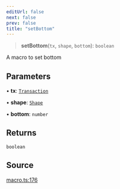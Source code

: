 ```yaml
---
editUrl: false
next: false
prev: false
title: "setBottom"
---
```


> **setBottom**(`tx`, `shape`, `bottom`): `boolean`

A macro to set bottom

## Parameters

• **tx**: [`Transaction`](/api-core/classes/transaction/)

• **shape**: [`Shape`](/api-core/classes/shape/)

• **bottom**: `number`

## Returns

`boolean`

## Source

[macro.ts:176](https://github.com/dgmjs/dgmjs/blob/c296d113d513e412f08f9016159ca40d11e704cd/packages/core/src/macro.ts#L176)
